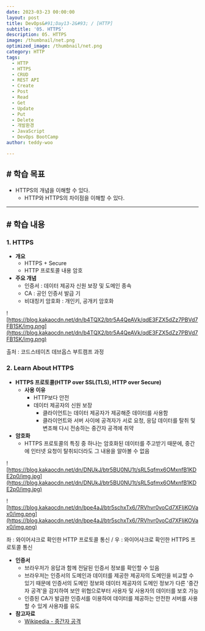 ```yaml
---
date: 2023-03-23 00:00:00
layout: post
title: DevOps&#91;Day13-2&#93; / [HTTP]
subtitle: '05. HTTPS'
description: 05. HTTPS
image: /thumbnail/net.png
optimized_image: /thumbnail/net.png
category: HTTP
tags:
  - HTTP
  - HTTPS
  - CRUD
  - REST API
  - Create
  - Post
  - Read
  - Get
  - Update
  - Put
  - Delete
  - 개발환경
  - JavaScript
  - DevOps BootCamp
author: teddy-woo

---
```


## **# 학습 목표**

- HTTPS의 개념을 이해할 수 있다.
    - HTTP와 HTTPS의 차이점을 이해할 수 있다.

---

## **# 학습 내용**

### **1. HTTPS**

- **개요**
    - HTTPS + Secure
    - HTTP 프로토콜 내용 암호
- **주요 개념**
    - 인증서 : 데이터 제공자 신원 보장 및 도메인 종속
    - CA : 공인 인증서 발급 기
    - 비대칭키 암호화 : 개인키, 공개키 암호화

![https://blog.kakaocdn.net/dn/b4TQX2/btr5A4QeAVk/qdE3FZX5dZz7PBVd7FB1SK/img.png](https://blog.kakaocdn.net/dn/b4TQX2/btr5A4QeAVk/qdE3FZX5dZz7PBVd7FB1SK/img.png)

출처 : 코드스테이츠 데브옵스 부트캠프 과정

### **2. Learn About HTTPS**

- **HTTPS 프로토콜(HTTP over SSL(TLS), HTTP over Secure)**
    - **사용 이유**
        - HTTP보다 안전
        - 데이터 제공자의 신원 보장
            - 클라이언트는 데이터 제공자가 제공해준 데이터를 사용함
            - 클라이언트와 서버 사이에 공격자가 서로 요청, 응답 데이터를 탈취 및 변조해 다시 전송하는 중간자 공격에 취약
- **암호화**
    - HTTPS 프로토콜의 특징 중 하나는 암호화된 데이터를 주고받기 때문에, 중간에 인터넷 요청이 탈취되더라도 그 내용을 알아볼 수 없음

![https://blog.kakaocdn.net/dn/DNUkJ/btr5BU0NU1t/sRL5qfmx6OMxnfB1KDE2p0/img.jpg](https://blog.kakaocdn.net/dn/DNUkJ/btr5BU0NU1t/sRL5qfmx6OMxnfB1KDE2p0/img.jpg)

![https://blog.kakaocdn.net/dn/bpe4aJ/btr5schxTx6/7RVhvr0voCd7XFIjKOVax0/img.png](https://blog.kakaocdn.net/dn/bpe4aJ/btr5schxTx6/7RVhvr0voCd7XFIjKOVax0/img.png)

좌 : 와이어샤크로 확인한 HTTP 프로토콜 통신 / 우 : 와이어샤크로 확인한 HTTPS 프로토콜 통신

- **인증서**
    - 브라우저가 응답과 함께 전달된 인증서 정보를 확인할 수 있음
    - 브라우저는 인증서의 도메인과 데이터를 제공한 제공자의 도메인을 비교할 수 있기 때문에 인증서의 도메인 정보와 데이터 제공자의 도메인 정보가 다른 '중간자 공격'을 감지하여 보안 위협으로부터 사용자 및 사용자의 데이터를 보호 가능
    - 인증된 CA가 발급한 인증서를 이용하여 데이터를 제공하는 안전한 서버를 사용할 수 있게 사용자를 유도
- **참고자료**
    - [Wikipedia - 중간자 공격](https://en.wikipedia.org/wiki/Man-in-the-middle_attack)